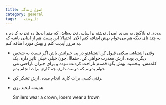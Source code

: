 ```yaml
---
title: اصول زندگی
category: general
tags:   دلنوشته
---
```


[وودی تو بلاگش](https://zireasemanekhoda2.blogsky.com/principles) یه سری اصول نوشته براساس تجربه‌هاش که منم این‌ها رو تجربه کردم و یه چند تای دیگه هم می‌خوام بهش اضافه کنم الان. احتمالا این پست هم از اینایی باشه که به مرور آپدیت کنم و بهش مورد اضافه کنم.


  * وقتی اشتباهی میکنی قبول کن اشتباهتو در پی جبرانش باش
اگر نسبت به شخص دیگری بوده، ازش معذرت خواهی کن، حتمااا، چون خیلی خیلی تاثیر داره. یک کلمه‌س، ببخشید. بهش بگو: قصدم ناراحت کردنت نبوده و برای جبران ناراحتی می خوام بدونم که دوست داری چه کاری برات انجام بدم.


  * وقتی کسی برات کاری انجام میده، ازش تشکر کن.


  * همیشه لبخند بزن.


    Smilers wear a crown, losers wear a frown.

